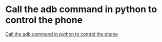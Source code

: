 # Call the adb command in python to control the phone
[Call the adb command in python to control the phone](https://aiwithcloud.com/2022/09/14/call_the_adb_command_in_python_to_control_the_phone/)